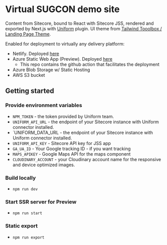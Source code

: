 # Virtual SUGCON demo site

Content from Sitecore, bound to React with Sitecore JSS, rendered and exported by Next.js with [Uniform](https://uniform.dev) plugin.
UI theme from [Tailwind Tooolbox / Landing Page Theme](https://github.com/tailwindtoolbox/Landing-Page). 

Enabled for deployment to virtually any delivery platform:
- Netlify. Deployed [here](http://sugcondemo.com)
- Azure Static Web App (Preview).  Deployed [here](https://orange-coast-057f9361e.azurestaticapps.net/)
  - This repo contains the github action that facilitates the deployment
- Azure Blob Storage w/ Static Hosting
- AWS S3 bucket

## Getting started

### Provide environment variables

- `NPM_TOKEN` - the token provided by Uniform team.
- `UNIFORM_API_URL` - the endpoint of your Sitecore instance with Uniform connector installed.
- `UNIFORM_DATA_URL - the endpoint of your Sitecore instance with Uniform connector installed.
- `UNIFORM_API_KEY` - Sitecore API key for JSS app
- `GA_UA_ID` - Your Google tracking ID - if you want tracking
- `MAPS_APIKEY` - Google Maps API for the maps component
- `CLOUDINARY_ACCOUNT` - your Cloudinary account name for the responsive and device optimized images.

### Build locally
- `npm run dev`

### Start SSR server for Preview
- `npm run start`

### Static export
- `npm run export`
